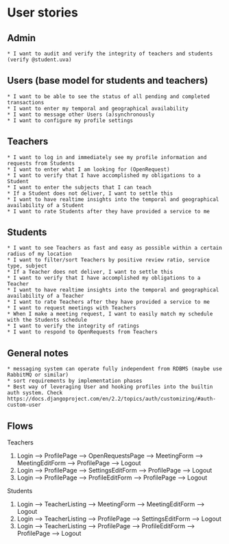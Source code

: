 # User stories

## Admin
    * I want to audit and verify the integrity of teachers and students (verify @student.uva)


## Users (base model for students and teachers)
    * I want to be able to see the status of all pending and completed transactions
    * I want to enter my temporal and geographical availability
    * I want to message other Users (a)synchronously 
    * I want to configure my profile settings

## Teachers
    * I want to log in and immediately see my profile information and requests from Students
    * I want to enter what I am looking for (OpenRequest)
    * I want to verify that I have accomplished my obligations to a Student
    * I want to enter the subjects that I can teach
    * If a Student does not deliver, I want to settle this
    * I want to have realtime insights into the temporal and geographical availability of a Student
    * I want to rate Students after they have provided a service to me

## Students
    * I want to see Teachers as fast and easy as possible within a certain radius of my location
    * I want to filter/sort Teachers by positive review ratio, service type, subject
    * If a Teacher does not deliver, I want to settle this
    * I want to verify that I have accomplished my obligations to a Teacher
    * I want to have realtime insights into the temporal and geographical availability of a Teacher
    * I want to rate Teachers after they have provided a service to me
    * I want to request meetings with Teachers
    * When I make a meeting request, I want to easily match my schedule with the Students schedule
    * I want to verify the integrity of ratings
    * I want to respond to OpenRequests from Teachers

## General notes

    * messaging system can operate fully independent from RDBMS (maybe use RabbitMQ or similar)
    * sort requirements by implementation phases
    * Best way of leveraging User and hooking profiles into the builtin auth system. Check https://docs.djangoproject.com/en/2.2/topics/auth/customizing/#auth-custom-user

## Flows

Teachers

1) Login --> ProfilePage --> OpenRequestsPage --> MeetingForm --> MeetingEditForm --> ProfilePage --> Logout
2) Login --> ProfilePage --> SettingsEditForm --> ProfilePage --> Logout
3) Login --> ProfilePage --> ProfileEditForm --> ProfilePage --> Logout

Students

1) Login --> TeacherListing --> MeetingForm --> MeetingEditForm --> Logout
2) Login --> TeacherListing --> ProfilePage --> SettingsEditForm --> Logout
3) Login --> TeacherListing --> ProfilePage --> ProfileEditForm --> ProfilePage --> Logout
